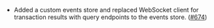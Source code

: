- Added a custom events store and replaced WebSocket client for
  transaction results with query endpoints to the events store.
  ([#674](https://github.com/anoma/namada/pull/674))